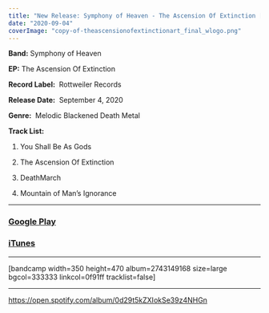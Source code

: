 ```yaml
---
title: "New Release: Symphony of Heaven - The Ascension Of Extinction [EP]"
date: "2020-09-04"
coverImage: "copy-of-theascensionofextinctionart_final_wlogo.png"
---
```


**Band:** Symphony of Heaven

**EP:** The Ascension Of Extinction

**Record Label:**  Rottweiler Records

**Release Date:**  September 4, 2020

**Genre:**  Melodic Blackened Death Metal

**Track List:** 

1) You Shall Be As Gods

2) The Ascension Of Extinction

3) DeathMarch

4) Mountain of Man’s Ignorance

* * *

### [Google Play](https://play.google.com/store/music/album/Symphony_of_Heaven_The_Ascension_of_Extinction?id=Bt5lsmwmxw4idfmwblnlfhhp3gm&PCamRefID=LFV_02853982e2e4888a6b5b00e6dcd434c7)

### [iTunes](https://itunes.apple.com/gh/album/1527606020?uo=4&app=itunes&at=1l3vpUI&lId=22173722&cId=none&sr=3&src=Linkfire&itscg=30440&itsct=catchall_p3&ct=LFV_02853982e2e4888a6b5b00e6dcd434c7&ls=1)

* * *

\[bandcamp width=350 height=470 album=2743149168 size=large bgcol=333333 linkcol=0f91ff tracklist=false\]

* * *

https://open.spotify.com/album/0d29t5kZXIokSe39z4NHGn
